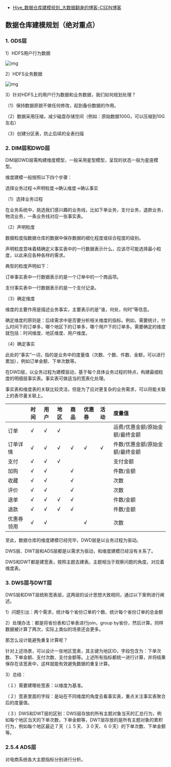 - [Hive_数据仓库建模规划_大数据翻身的博客-CSDN博客](https://blog.csdn.net/qq_56870570/article/details/119822654?spm=1001.2014.3001.5502)

## **数据仓库建模规划（绝对重点）**

### **1.** ODS层

1）HDFS用户行为数据

![img](https://img-blog.csdnimg.cn/20210819095144693.png?x-oss-process=image/watermark,type_ZmFuZ3poZW5naGVpdGk,shadow_10,text_aHR0cHM6Ly9ibG9nLmNzZG4ubmV0L3FxXzU2ODcwNTcw,size_16,color_FFFFFF,t_70)



2）HDFS业务数据

![img](https://img-blog.csdnimg.cn/20210819095201199.png?x-oss-process=image/watermark,type_ZmFuZ3poZW5naGVpdGk,shadow_10,text_aHR0cHM6Ly9ibG9nLmNzZG4ubmV0L3FxXzU2ODcwNTcw,size_16,color_FFFFFF,t_70)



3）针对HDFS上的用户行为数据和业务数据，我们如何规划处理？

（1）保持数据原貌不做任何修改，起到备份数据的作用。

（2）数据采用压缩，减少磁盘存储空间（例如：原始数据100G，可以压缩到10G左右）

（3）创建分区表，防止后续的全表扫描

### **2.** DIM层和DWD层

DIM层DWD层需构建维度模型，一般采用星型模型，呈现的状态一般为星座模型。

维度建模一般按照以下四个步骤：

选择业务过程→声明粒度→确认维度→确认事实

（1）选择业务过程

在业务系统中，挑选我们感兴趣的业务线，比如下单业务，支付业务，退款业务，物流业务，一条业务线对应一张事实表。

（2）声明粒度

数据粒度指数据仓库的数据中保存数据的细化程度或综合程度的级别。

声明粒度意味着精确定义事实表中的一行数据表示什么，应该尽可能选择最小粒度，以此来应各种各样的需求。

典型的粒度声明如下：

订单事实表中一行数据表示的是一个订单中的一个商品项。

支付事实表中一行数据表示的是一个支付记录。

（3）确定维度

维度的主要作用是描述业务事实，主要表示的是“谁，何处，何时”等信息。

确定维度的原则是：后续需求中是否要分析相关维度的指标。例如，需要统计，什么时间下的订单多，哪个地区下的订单多，哪个用户下的订单多。需要确定的维度就包括：时间维度、地区维度、用户维度。

（4）确定事实

此处的“事实”一词，指的是业务中的度量值（次数、个数、件数、金额，可以进行累加），例如订单金额、下单次数等。

在DWD层，以业务过程为建模驱动，基于每个具体业务过程的特点，构建最细粒度的明细层事实表。事实表可做适当的宽表化处理。

事实表和维度表的关联比较灵活，但是为了应对更复杂的业务需求，可以将能关联上的表尽量关联上。

|            | 时间 | 用户 | 地区 | 商品 | 优惠券 | 活动 | 度量值                          |
| :--------- | :--- | :--- | :--- | :--- | :----- | :--- | :------------------------------ |
| 订单       | √    | √    | √    |      |        |      | 运费/优惠金额/原始金额/最终金额 |
| 订单详情   | √    | √    | √    | √    | √      | √    | 件数/优惠金额/原始金额/最终金额 |
| 支付       | √    | √    | √    |      |        |      | 支付金额                        |
| 加购       | √    | √    |      | √    |        |      | 件数/金额                       |
| 收藏       | √    | √    |      | √    |        |      | 次数                            |
| 评价       | √    | √    |      | √    |        |      | 次数                            |
| 退单       | √    | √    | √    | √    |        |      | 件数/金额                       |
| 退款       | √    | √    | √    | √    |        |      | 件数/金额                       |
| 优惠券领用 | √    | √    |      |      | √      |      | 次数                            |

至此，数据仓库的维度建模已经完毕，DWD层是以业务过程为驱动。

DWS层、DWT层和ADS层都是以需求为驱动，和维度建模已经没有关系了。

DWS和DWT都是建宽表，按照主题去建表。主题相当于观察问题的角度。对应着维度表。

### 3. DWS层与DWT层

DWS层和DWT层统称宽表层，这两层的设计思想大致相同，通过以下案例进行阐述。

1）问题引出：两个需求，统计每个省份订单的个数、统计每个省份订单的总金额

2）处理办法：都是将省份表和订单表进行join，group by省份，然后计算。同样数据被计算了两次，实际上类似的场景还会更多。

那怎么设计能避免重复计算呢？

针对上述场景，可以设计一张地区宽表，其主键为地区ID，字段包含为：下单次数、下单金额、支付次数、支付金额等。上述所有指标都统一进行计算，并将结果保存在该宽表中，这样就能有效避免数据的重复计算。

3）总结：

（１）需要建哪些宽表：以维度为基准。

（２）宽表里面的字段：是站在不同维度的角度去看事实表，重点关注事实表聚合后的度量值。

（３）DWS和DWT层的区别：DWS层存放的所有主题对象当天的汇总行为，例如每个地区当天的下单次数，下单金额等，DWT层存放的是所有主题对象的累积行为，例如每个地区最近７天（１５天、３０天、６０天）的下单次数、下单金额等。

### **2.5.4** ADS层

对电商系统各大主题指标分别进行分析。